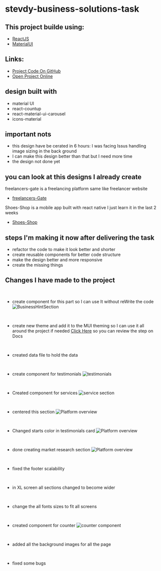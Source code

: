 # stevdy-business-solutions-task

## This project builde using:
 - [ReactJS](https://reactjs.org/)
 - [MaterialUI](https://mui.com/material-ui/getting-started/installation/)


## Links:
 - [Project Code On GitHub](https://github.com/mahmoud-sayed/stevdy-business-solutions-task)
 - [Open Project Online](https://mahmoud-sayed.github.io/stevdy-business-solutions-task)


## design built with
 - material UI
 - react-countup
 - react-material-ui-carousel
 - icons-material

## important nots
 - this design have be cerated in 6 hours: I was facing Issus handling image sizing in the back ground
 - I can make this design better than that but I need more time
 - the design not done yet

## you can look at this designs I already create 

freelancers-gate is a freelancing platform same like freelancer website
 - [freelancers-Gate](https://github.com/mahmoud-sayed/freelancers-gate)

Shoes-Shop is a mobile app built with react native I just learn it in the last 2 weeks
 - [Shoes-Shop](https://github.com/mahmoud-sayed/Shoes-Shop)


## steps I'm making it now after delivering the task
 - refactor the code to make it look better and shorter 
 - create reusable components for better code structure
 - make the design better and more responsive
 - create the missing things


## Changes I have made to the project

&nbsp;

  -  create component for this part so I can use It without reWrite the code
  ![BusinessHintSection](./ReadMEImages/BusinessHintSection.png)

&nbsp;

  - create new theme and add it to the MUI theming so I can use it all around the project if needed [Click Here](https://mui.com/material-ui/customization/theming/) so you can review the step on Docs

&nbsp;

 - created data file to hold the data

 &nbsp;

 - create component for testimonials
  ![testimonials](./ReadMEImages/testmoinals.png)

 &nbsp;

 - Created component for services
 ![service section](./ReadMEImages/service.png)

 &nbsp;

 - centered this section 
  ![Platform overview](./ReadMEImages/Platform.png)

 &nbsp;

 - Changed starts color in testimonials card
  ![Platform overview](./ReadMEImages/starColor.png)

&nbsp;

 - done creating market research section
  ![Platform overview](./ReadMEImages/marketResearch.png)

&nbsp;

 - fixed the footer scalability

&nbsp;

 - in XL screen all sections changed to become wider

&nbsp;

 - change the all fonts sizes to fit all screens

&nbsp;

- created component for counter 
 ![counter component](./ReadMEImages/counter.png)

&nbsp;

- added all the background images for all the page

&nbsp;

- fixed some bugs